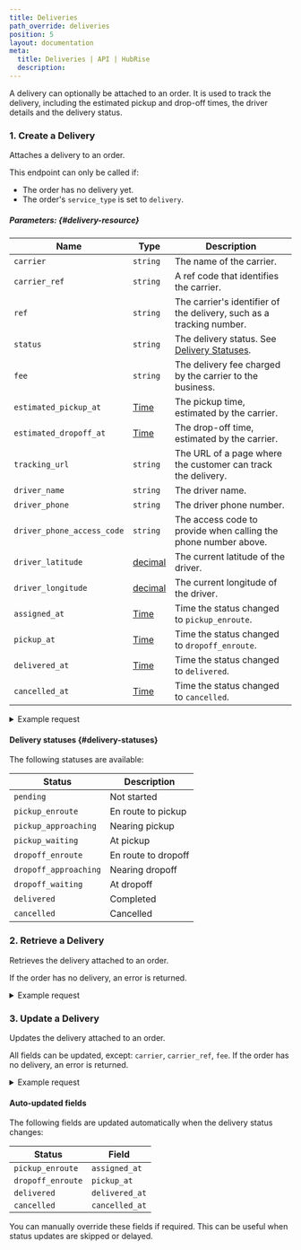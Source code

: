```yaml
---
title: Deliveries
path_override: deliveries
position: 5
layout: documentation
meta:
  title: Deliveries | API | HubRise
  description:
---
```


A delivery can optionally be attached to an order. It is used to track the delivery, including the estimated pickup and
drop-off times, the driver details and the delivery status.

### 1. Create a Delivery

Attaches a delivery to an order.

<CallSummaryTable
endpoint="POST /locations/:location_id/orders/:order_id/delivery"
shortEndpoint="POST /location/orders/:order_id/delivery (location only)"
accessLevel="location, account"
/>

This endpoint can only be called if:

- The order has no delivery yet.
- The order's `service_type` is set to `delivery`.

##### Parameters: {#delivery-resource}

| Name                                                 | Type                                                       | Description                                                          |
| ---------------------------------------------------- | ---------------------------------------------------------- | -------------------------------------------------------------------- |
| `carrier`                                            | `string`                                                   | The name of the carrier.                                             |
| `carrier_ref` <Label type="optional" />              | `string`                                                   | A ref code that identifies the carrier.                              |
| `ref` <Label type="optional" />                      | `string`                                                   | The carrier's identifier of the delivery, such as a tracking number. |
| `status`                                             | `string`                                                   | The delivery status. See [Delivery Statuses](#delivery-statuses).    |
| `fee` <Label type="optional" />                      | `string`                                                   | The delivery fee charged by the carrier to the business.             |
| `estimated_pickup_at` <Label type="optional" />      | [Time](/developers/api/general-concepts#dates-and-times)   | The pickup time, estimated by the carrier.                           |
| `estimated_dropoff_at` <Label type="optional" />     | [Time](/developers/api/general-concepts#dates-and-times)   | The drop-off time, estimated by the carrier.                         |
| `tracking_url` <Label type="optional" />             | `string`                                                   | The URL of a page where the customer can track the delivery.         |
| `driver_name` <Label type="optional" />              | `string`                                                   | The driver name.                                                     |
| `driver_phone` <Label type="optional" />             | `string`                                                   | The driver phone number.                                             |
| `driver_phone_access_code` <Label type="optional" /> | `string`                                                   | The access code to provide when calling the phone number above.      |
| `driver_latitude` <Label type="optional" />          | [decimal](/developers/api/general-concepts#decimal-values) | The current latitude of the driver.                                  |
| `driver_longitude` <Label type="optional" />         | [decimal](/developers/api/general-concepts#decimal-values) | The current longitude of the driver.                                 |
| `assigned_at` <Label type="optional" />              | [Time](/developers/api/general-concepts#dates-and-times)   | Time the status changed to `pickup_enroute`.                         |
| `pickup_at` <Label type="optional" />                | [Time](/developers/api/general-concepts#dates-and-times)   | Time the status changed to `dropoff_enroute`.                        |
| `delivered_at` <Label type="optional" />             | [Time](/developers/api/general-concepts#dates-and-times)   | Time the status changed to `delivered`.                              |
| `cancelled_at` <Label type="optional" />             | [Time](/developers/api/general-concepts#dates-and-times)   | Time the status changed to `cancelled`.                              |

<details>

<summary>Example request</summary>

`POST /location/orders/5dpm9/delivery`

```json
{
  "carrier": "UPS",
  "carrier_ref": "ups",
  "ref": "1Z12345E0291980793",
  "status": "pending",
  "fee": "4.50 EUR",
  "estimated_pickup_at": "2023-01-01T12:00:00+01:00",
  "estimated_dropoff_at": "2023-01-01T12:30:00+01:00",
  "tracking_url": "https://www.ups.com/track?tracknum=1Z12345E0291980793",
  "driver_name": "John",
  "driver_phone": "+33612345678",
  "driver_phone_access_code": "1234",
  "driver_latitude": "48.856614",
  "driver_longitude": "2.3522219"
}
```

</details>

#### Delivery statuses {#delivery-statuses}

The following statuses are available:

| Status                | Description         |
| --------------------- | ------------------- |
| `pending`             | Not started         |
| `pickup_enroute`      | En route to pickup  |
| `pickup_approaching`  | Nearing pickup      |
| `pickup_waiting`      | At pickup           |
| `dropoff_enroute`     | En route to dropoff |
| `dropoff_approaching` | Nearing dropoff     |
| `dropoff_waiting`     | At dropoff          |
| `delivered`           | Completed           |
| `cancelled`           | Cancelled           |

### 2. Retrieve a Delivery

Retrieves the delivery attached to an order.

<CallSummaryTable
endpoint="GET /locations/:location_id/orders/:order_id/delivery"
shortEndpoint="GET /location/orders/:order_id/delivery (location only)"
accessLevel="location, account"
/>

If the order has no delivery, an error is returned.

<details>

<summary>Example request</summary>

`GET /location/orders/5dpm9/delivery`

```json
{
  "id": "ez351",
  "order_id": "5dpm9",
  "location_id": "3r4s3-1",
  "carrier": "UPS",
  "carrier_ref": "ups",
  "ref": "1Z12345E0291980793",
  "status": "pickup_waiting",
  "fee": "4.50 EUR",
  "estimated_pickup_at": "2023-01-01T12:17:00+01:00",
  "estimated_dropoff_at": "2023-01-01T12:29:00+01:00",
  "tracking_url": "https://www.ups.com/track?tracknum=1Z12345E0291980793",
  "driver_name": "John",
  "driver_phone": "+33612345678",
  "driver_phone_access_code": "1234",
  "assigned_at": "2023-01-01T12:11:03+01:00",
  "pickup_at": null,
  "delivered_at": null,
  "cancelled_at": null,
  "driver_latitude": "48.856702",
  "driver_longitude": "2.35222"
}
```

</details>

### 3. Update a Delivery

Updates the delivery attached to an order.

<CallSummaryTable
endpoint="PATCH /locations/:location_id/orders/:order_id/delivery"
shortEndpoint="PATCH /location/orders/:order_id/delivery (location only)"
accessLevel="location, account"
/>

All fields can be updated, except: `carrier`, `carrier_ref`, `fee`. If the order has no delivery, an error is returned.

<details>

<summary>Example request</summary>

`PATCH /location/orders/5dpm9/delivery`

```json
{
  "driver_latitude": "48.856614",
  "driver_longitude": "2.3522219"
}
```

</details>

#### Auto-updated fields

The following fields are updated automatically when the delivery status changes:

| Status            | Field          |
| ----------------- | -------------- |
| `pickup_enroute`  | `assigned_at`  |
| `dropoff_enroute` | `pickup_at`    |
| `delivered`       | `delivered_at` |
| `cancelled`       | `cancelled_at` |

You can manually override these fields if required. This can be useful when status updates are skipped or delayed.
